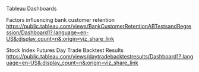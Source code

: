
Tableau Dashboards

Factors influencing bank customer retention
https://public.tableau.com/views/BankCustomerRetentionABTestsandRegression/Dashboard1?:language=en-US&:display_count=n&:origin=viz_share_link

Stock Index Futures Day Trade Backtest Results
https://public.tableau.com/views/daytradebacktestresults/Dashboard1?:language=en-US&:display_count=n&:origin=viz_share_link
